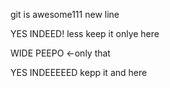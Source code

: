 git is awesome111
new line

YES INDEED! less keep it onlye here

WIDE PEEPO <-only that

YES INDEEEEED  kepp it and here
